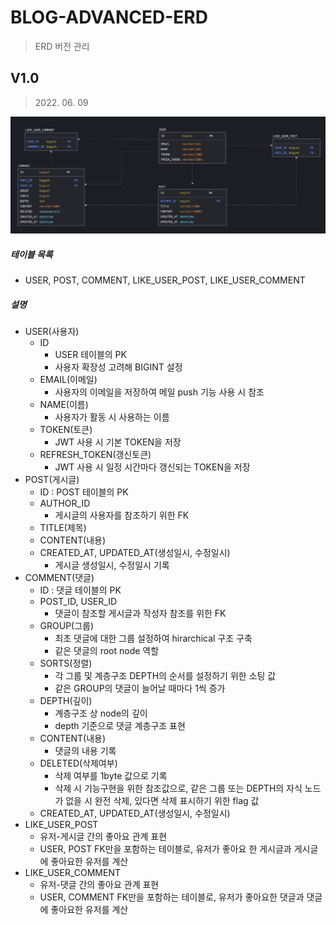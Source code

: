 # BLOG-ADVANCED-ERD

> ERD 버전 관리



## V1.0

> 2022\. 06. 09

![](./src/erd-v1.0.png)

##### 테이블 목록

- USER, POST, COMMENT, LIKE_USER_POST, LIKE_USER_COMMENT

##### 설명

- USER(사용자)
  - ID
    - USER 테이블의 PK
    - 사용자 확장성 고려해 BIGINT 설정
  - EMAIL(이메일)
    - 사용자의 이메일을 저장하여 메일 push 기능 사용 시 참조
  - NAME(이름)
    - 사용자가 활동 시 사용하는 이름
  - TOKEN(토큰)
    - JWT 사용 시 기본 TOKEN을 저장
  - REFRESH_TOKEN(갱신토큰)
    - JWT 사용 시 일정 시간마다 갱신되는 TOKEN을 저장
- POST(게시글)
  - ID : POST 테이블의 PK
  - AUTHOR_ID
    - 게시글의 사용자를 참조하기 위한 FK
  - TITLE(제목)
  - CONTENT(내용)
  - CREATED_AT, UPDATED_AT(생성일시, 수정일시)
    - 게시글 생성일시, 수정일시 기록
- COMMENT(댓글)
  - ID : 댓글 테이블의 PK
  - POST_ID, USER_ID
    - 댓글이 참조할 게시글과 작성자 참조를 위한 FK
  - GROUP(그룹)
    - 최초 댓글에 대한 그룹 설정하여 hirarchical 구조 구축
    - 같은 댓글의 root node 역할
  - SORTS(정렬)
    - 각 그룹 및 계층구조 DEPTH의 순서를 설정하기 위한 소팅 값
    - 같은 GROUP의 댓글이 늘어날 때마다 1씩 증가
  - DEPTH(깊이)
    - 계층구조 상 node의 깊이
    - depth 기준으로 댓글 계층구조 표현
  - CONTENT(내용)
    - 댓글의 내용 기록
  - DELETED(삭제여부)
    - 삭제 여부를 1byte 값으로 기록
    - 삭제 시 기능구현을 위한 참조값으로, 같은 그룹 또는 DEPTH의 자식 노드가 없을 시 완전 삭제, 있다면 삭제 표시하기 위한 flag 값
  - CREATED_AT, UPDATED_AT(생성일시, 수정일시)
- LIKE_USER_POST
  - 유저-게시글 간의 좋아요 관계 표현
  - USER, POST FK만을 포함하는 테이블로, 유저가 좋아요 한 게시글과 게시글에 좋아요한 유저를 계산
- LIKE_USER_COMMENT
  - 유저-댓글 간의 좋아요 관계 표현
  - USER, COMMENT FK만을 포함하는 테이블로, 유저가 좋아요한 댓글과 댓글에 좋아요한 유저를 계산